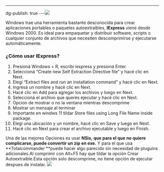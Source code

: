 ---
dg-publish: true
---![](../fetched_images\20240806-084603_iexpress.png)

Windows trae una herramienta bastante desconocida para crear aplicaciones portables o paquetes autoextraibles, **IExpress** viene desde Windows 2000. Es ideal para
empaquetar y distribuir software, scripts o cualquier conjunto de archivos que
necesiten descomprimirse y ejecutarse automáticamente.
### ¿Cómo usar IExpress?
1. Presioná Windows \+ R, escribí iexpress y presioná Enter.
2. Seleccioná “Create new Self Extraction Directive file” y hacé clic en Next.
3. Elegí “Extract files and run an installation command” y hacé clic en Next.
4. Ingresá un nombre y hacé clic en Next.
5. Hacé clic en Add para agregar los archivos y luego en Next.
6. Seleccioná el archivo que querés ejecutar y hacé clic en Next.
7. Opcion de mostrar o no la ventana mientras descomprime
8. Mostrar un mensaje al terminar
9. Importante en windws 11 tildar Store files using Long File Name inside package.
10. Elegí una ubicación y un nombre, hacé clic en Save y luego en Next.
11. Hacé clic en Next para crear el archivo ejecutable y luego en Finish.

Una de las mejores Opciones es usar **NSis, **que para el que no quiere complicarse, puede convertir un zip en exe**.** Y para el que usa **Totalcommander **puede hacer algo parecido sin necesidad de pluguins adicionales.Al comprimir con Alt\+F5 hay que tildar la opción Crear Autoextraible.Esta opción solo descomprime, no tiene opción de ejecutar despues de instalar.
[
![](../fetched_images\20240806-091410_TOTALCMD.png)](https://blogger.googleusercontent.com/img/b/R29vZ2xl/AVvXsEhgrzGt9oSe9I8jj2gcNAhiVSS1tK8Nd8S256wLzzqQYhJzy3qizrJVnd9PiJ2sJafqdtryYpqyLtRZwqT5ulz12NRuBHJ_4uL-rAUOTxkGcOx0NROlyHLhpgGo8FecC7EQGYko_6gEBwo3XUt0tIfUVtC3XoOoRHcfF2NKt_XS6Oz9OpSp8VCtzYxVOn4/s520/20240806-091410_TOTALCMD.png)
